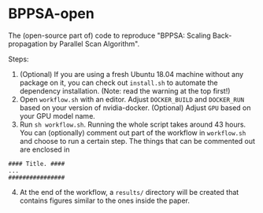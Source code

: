 # BPPSA-open
The (open-source part of) code to reproduce "BPPSA: Scaling Back-propagation by Parallel Scan Algorithm".

Steps:
1. (Optional) If you are using a fresh Ubuntu 18.04 machine without any package on it, you can check out `install.sh` to automate the dependency installation. (Note: read the warning at the top first!)
2. Open `workflow.sh` with an editor. Adjust `DOCKER_BUILD` and `DOCKER_RUN` based on your version of nvidia-docker. (Optional) Adjust `GPU` based on your GPU model name.
3. Run `sh workflow.sh`. Running the whole script takes around 43 hours. You can (optionally) comment out part of the workflow in `workflow.sh` and choose to run a certain step. The things that can be commented out are enclosed in
```
#### Title. ####
...
################
```
4. At the end of the workflow, a `results/` directory will be created that contains figures similar to the ones inside the paper.
